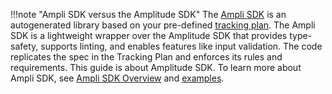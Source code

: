 !!!note "Ampli SDK versus the Amplitude SDK"
    The [Ampli SDK](https://www.docs.developers.amplitude.com/data/ampli/sdk/) is an autogenerated library based on your pre-defined [tracking plan](https://developers.data.amplitude.com/what-is-a-tracking-plan). The Ampli SDK is a lightweight wrapper over the Amplitude SDK that provides type-safety, supports linting, and enables features like input validation. The code replicates the spec in the Tracking Plan and enforces its rules and requirements. This guide is about Amplitude SDK. To learn more about Ampli SDK, see [Ampli SDK Overview](https://www.docs.developers.amplitude.com/data/ampli/sdk/) and [examples](https://github.com/amplitude/ampli-examples).